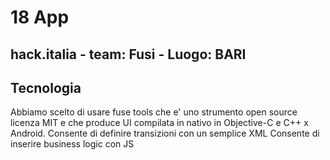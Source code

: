 # 18 App

##  hack.italia - team: Fusi - Luogo: BARI

## Tecnologia

Abbiamo scelto di usare fuse tools che e' uno strumento open source licenza MIT e che produce UI compilata in nativo in Objective-C e C++ x Android.
Consente di definire transizioni con un semplice XML
Consente di inserire business logic con JS

